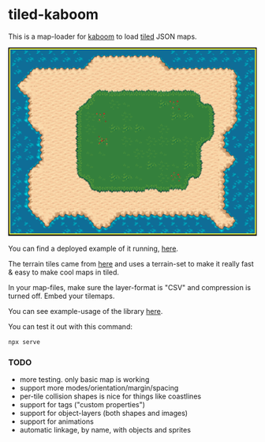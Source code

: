 # tiled-kaboom

This is a map-loader for [kaboom](https://kaboomjs.com/) to load [tiled](https://www.mapeditor.org/) JSON maps.

![screenshot](screenshot.png)

You can find a deployed example of it running, [here](https://notnullgames.github.io/tiled-kaboom/).


The terrain tiles came from [here](https://opengameart.org/content/tiled-terrains) and uses a terrain-set to make it really fast & easy to make cool maps in tiled.

In your map-files, make sure the layer-format is "CSV" and compression is turned off. Embed your tilemaps.

You can see example-usage of the library [here](https://github.com/konsumer/tiled-kaboom/blob/main/index.html).

You can test it out with this command:

```sh
npx serve
```

### TODO

- more testing. only basic map is working
- support more modes/orientation/margin/spacing
- per-tile collision shapes is nice for things like coastlines
- support for tags ("custom properties")
- support for object-layers (both shapes and images)
- support for animations
- automatic linkage, by name, with objects and sprites